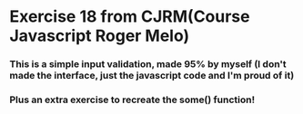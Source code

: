 # Exercise 18 from CJRM(Course Javascript Roger Melo)

### This is a simple input validation, made 95% by myself (I don't made the interface, just the javascript code and I'm proud of it)

### Plus an extra exercise to recreate the some() function!